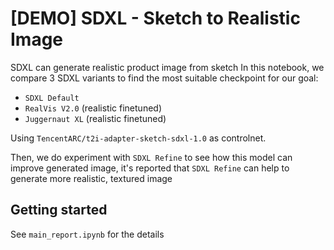 # [DEMO] SDXL - Sketch to Realistic Image

SDXL can generate realistic product image from sketch
In this notebook, we compare 3 SDXL variants to find the most suitable checkpoint for our goal: 
- `SDXL Default`
- `RealVis V2.0` (realistic finetuned)
- `Juggernaut XL` (realistic finetuned)

Using `TencentARC/t2i-adapter-sketch-sdxl-1.0` as controlnet.

Then, we do experiment with `SDXL Refine` to see how this model can improve generated image, it's reported that `SDXL Refine` can help to generate more realistic, textured image


## Getting started
See `main_report.ipynb` for the details
